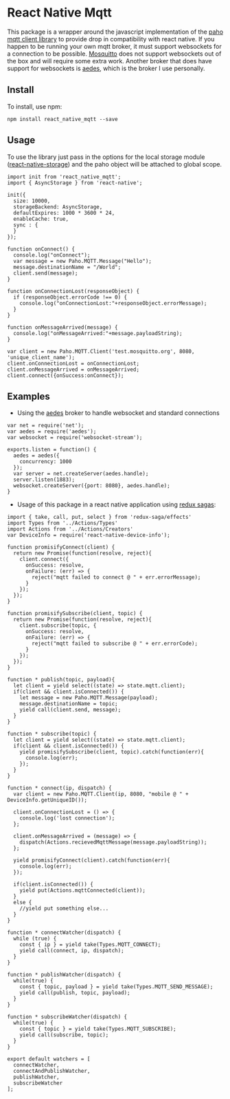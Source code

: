 # React Native Mqtt

This package is a wrapper around the javascript implementation of the [paho mqtt client library](https://eclipse.org/paho/clients/js/) to provide drop in compatibility with react native. If you happen to be running your own mqtt broker, it must support websockets for a connection to be possible. [Mosquitto](https://mosquitto.org/) does not support websockets out of the box and will require some extra work. Another broker that does have support for websockets is [aedes](https://github.com/mcollina/aedes), which is the broker I use personally.

## Install

To install, use npm:

```
npm install react_native_mqtt --save
```

## Usage

To use the library just pass in the options for the local storage module ([react-native-storage](https://github.com/sunnylqm/react-native-storage)) and the paho object will be attached to global scope.

```
import init from 'react_native_mqtt';
import { AsyncStorage } from 'react-native';

init({
  size: 10000,
  storageBackend: AsyncStorage,
  defaultExpires: 1000 * 3600 * 24,
  enableCache: true,
  sync : {
  }
});

function onConnect() {
  console.log("onConnect");
  var message = new Paho.MQTT.Message("Hello");
  message.destinationName = "/World";
  client.send(message);
}

function onConnectionLost(responseObject) {
  if (responseObject.errorCode !== 0) {
    console.log("onConnectionLost:"+responseObject.errorMessage);
  }
}

function onMessageArrived(message) {
  console.log("onMessageArrived:"+message.payloadString);
}

var client = new Paho.MQTT.Client('test.mosquitto.org', 8080, 'unique_client_name');
client.onConnectionLost = onConnectionLost;
client.onMessageArrived = onMessageArrived;
client.connect({onSuccess:onConnect});
```

## Examples

- Using the [aedes](https://github.com/mcollina/aedes) broker to handle websocket and standard connections
```
var net = require('net');
var aedes = require('aedes');
var websocket = require('websocket-stream');

exports.listen = function() {
  aedes = aedes({
    concurrency: 1000
  });
  var server = net.createServer(aedes.handle);
  server.listen(1883);
  websocket.createServer({port: 8080}, aedes.handle);
}
```

- Usage of this package in a react native application using [redux sagas](https://github.com/yelouafi/redux-saga): 
```
import { take, call, put, select } from 'redux-saga/effects'
import Types from '../Actions/Types'
import Actions from '../Actions/Creators'
var DeviceInfo = require('react-native-device-info');

function promisifyConnect(client) {
  return new Promise(function(resolve, reject){
    client.connect({
      onSuccess: resolve,
      onFailure: (err) => {
        reject("mqtt failed to connect @ " + err.errorMessage);
      }
    });
  });
}

function promisifySubscribe(client, topic) {
  return new Promise(function(resolve, reject){
    client.subscribe(topic, {
      onSuccess: resolve,
      onFailure: (err) => {
        reject("mqtt failed to subscribe @ " + err.errorCode);
      }
    });
  });
}

function * publish(topic, payload){
  let client = yield select((state) => state.mqtt.client);
  if(client && client.isConnected()) {
    let message = new Paho.MQTT.Message(payload);
    message.destinationName = topic;
    yield call(client.send, message);
  }
}

function * subscribe(topic) {
  let client = yield select((state) => state.mqtt.client);
  if(client && client.isConnected()) {
    yield promisifySubscribe(client, topic).catch(function(err){
      console.log(err);
    });
  }
}

function * connect(ip, dispatch) {
  var client = new Paho.MQTT.Client(ip, 8080, "mobile @ " + DeviceInfo.getUniqueID());

  client.onConnectionLost = () => {
    console.log('lost connection');
  };

  client.onMessageArrived = (message) => {
    dispatch(Actions.recievedMqttMessage(message.payloadString));
  };

  yield promisifyConnect(client).catch(function(err){
    console.log(err);
  });

  if(client.isConnected()) {
    yield put(Actions.mqttConnected(client));
  }
  else {
    //yield put something else...
  }
}

function * connectWatcher(dispatch) {
  while (true) {
    const { ip } = yield take(Types.MQTT_CONNECT);
    yield call(connect, ip, dispatch);
  }
}

function * publishWatcher(dispatch) {
  while(true) {
    const { topic, payload } = yield take(Types.MQTT_SEND_MESSAGE);
    yield call(publish, topic, payload);
  }
}

function * subscribeWatcher(dispatch) {
  while(true) {
    const { topic } = yield take(Types.MQTT_SUBSCRIBE);
    yield call(subscribe, topic);
  }
}

export default watchers = [
  connectWatcher,
  connectAndPublishWatcher,
  publishWatcher,
  subscribeWatcher
];
```
